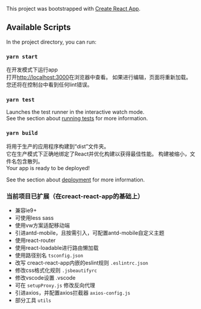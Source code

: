 

This project was bootstrapped with [Create React App](https://github.com/facebook/create-react-app).

## Available Scripts

In the project directory, you can run:

### `yarn start`
在开发模式下运行app<br />
打开[http://localhost:3000](http://localhost:3000)在浏览器中查看。
如果进行编辑，页面将重新加载。<br />
您还将在控制台中看到任何lint错误。

### `yarn test`
Launches the test runner in the interactive watch mode.<br />
See the section about [running tests](https://facebook.github.io/create-react-app/docs/running-tests) for more information.

### `yarn build`
将用于生产的应用程序构建到“dist”文件夹。<br />
它在生产模式下正确地绑定了React并优化构建以获得最佳性能。
构建被缩小，文件名包含散列。<br />
Your app is ready to be deployed!

See the section about [deployment](https://facebook.github.io/create-react-app/docs/deployment) for more information.


### 当前项目已扩展（在creact-react-app的基础上）
- 兼容ie9+
- 可使用less sass
- 使用vw方案适配移动端
- 引进antd-mobile，且按需引入，可配置antd-mobile自定义主题
- 使用react-router
- 使用react-loadable进行路由懒加载
- 使用路径别名 `tsconfig.json`
- 改写 creact-react-app内嵌的eslint规则 `.eslintrc.json`
- 修改css格式化规则 `.jsbeautifyrc`
- 修改vscode设置 .vscode
- 可在 `setupProxy.js` 修改反向代理
- 引进axios，并配置axios拦截器 `axios-config.js`
- 部分工具 `utils` 
